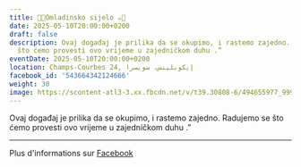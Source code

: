 ```yaml
---
title: 🍫🍪Omladinsko sijelo ☕️🍩
date: 2025-05-10T20:00:00+0200
draft: false
description: Ovaj događaj je prilika da se okupimo, i rastemo zajedno. Radujemo se
  što ćemo provesti ovo vrijeme u zajedničkom duhu .”
eventDate: 2025-05-10T20:00:00+0200
location: Champs-Courbes 24, ‏إيكوبلينس‏، ‏سويسرا‏
facebook_id: '543664342124666'
weight: 30
image: https://scontent-atl3-3.xx.fbcdn.net/v/t39.30808-6/494655977_999846225609310_4487878895912218163_n.jpg?_nc_cat=107&ccb=1-7&_nc_sid=9e60e4&_nc_ohc=HE7d03Ohhv0Q7kNvwE3eyLh&_nc_oc=Adnjimhzwsd_Yq3H6GyYyMVNzqOLNUPnyDDNWAOiZAjvfI_ezmgpUJlP9F2vEaR8CP8&_nc_zt=23&_nc_ht=scontent-atl3-3.xx&edm=ABTKTjYEAAAA&_nc_gid=Q-wRN96rJHGdsK6wrvklyw&oh=00_AfQo_GjsPJVLHS5aSTJFAnTXLoNy9BNzTatrJqcjotJU-Q&oe=688B5E18
---
```


Ovaj događaj je prilika da se okupimo, i rastemo zajedno. Radujemo se što ćemo provesti ovo vrijeme u zajedničkom duhu .”

---

Plus d'informations sur [Facebook](https://facebook.com/events/543664342124666)